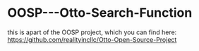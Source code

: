 # OOSP---Otto-Search-Function
 this is apart of the OOSP project, which you can find here: https://github.com/realityincllc/Otto-Open-Source-Project
